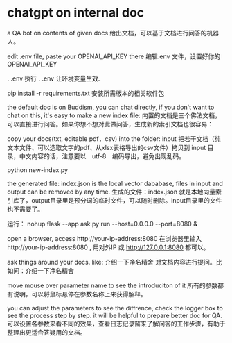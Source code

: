 # chatgpt on internal doc
 a QA bot on contents of given docs
给出文档，可以基于文档进行问答的机器人。

edit .env file, paste your OPENAI_API_KEY there
编辑.env 文件，设置好你的OPENAI_API_KEY

. .env
执行 . .env 让环境变量生效.

pip install -r requirements.txt
安装所需版本的相关软件包

the default doc is on Buddism, you can chat directly, if you don't want to chat on this, it's easy to make a new index file:
内置的文档是三个佛法文档，可以直接进行问答。如果你想不想对此做问答，生成新的索引文档也很容易：

copy your docs(txt, editable pdf，csv) into the folder: input
把若干文档（纯文本文件、可以选取文字的pdf、从xlsx表格导出的csv文件）拷贝到 input 目录，中文内容的话，注意要以　utf-8　编码导出，避免出现乱码。

python new-index.py

the generated file: index.json is the local vector dababase, files in input and output can be removed by any time.
生成的文件：index.json 就是本地向量索引库了，output目录里是预分词的临时文件，可以随时删除。input目录里的文件也不需要了。

运行：
nohup flask --app ask.py run --host=0.0.0.0 --port=8080 &

open a browser, access http://your-ip-address:8080
在浏览器里输入 http://your-ip-address:8080 , 用对外IP 或 http://127.0.0.1:8080 都可以。

ask things around your docs. like: 介绍一下净名精舍
对文档内容进行提问。比如问：介绍一下净名精舍

move mouse over parameter name to see the introduciton of it
所有的参数都有说明，可以将鼠标悬停在参数名称上来获得解释。

you can adjust the parameters to see the diffrence, check the logger box to see the process step by step. it will be helpful to prepare better doc for QA.
可以设置各参数来看不同的效果，查看日志记录窗来了解问答的工作步骤，有助于整理出更适合答疑用的文档。

